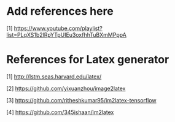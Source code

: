 # Add references here

[1] https://www.youtube.com/playlist?list=PLqXS1b2lRpYTpUIEu3oxfhhTuBXmMPppA

# References for Latex generator

[1] http://lstm.seas.harvard.edu/latex/

[2] https://github.com/yixuanzhou/image2latex

[3] https://github.com/ritheshkumar95/im2latex-tensorflow

[4] https://github.com/345ishaan/im2latex